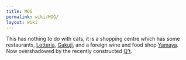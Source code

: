 ```yaml
---
title: MOG
permalink: wiki/MOG/
layout: wiki
---
```


This has nothing to do with cats, it is a shopping centre which has some
restaurants, [Lotteria](/wiki/Lotteria "wikilink"),
[Gakuji](/wiki/Gakuji "wikilink"), and a foreign wine and food shop
[Yamaya](/wiki/Yamaya "wikilink"). Now overshadowed by the recently
constructed [Q't](/wiki/Q't "wikilink").
